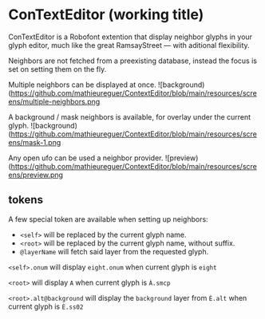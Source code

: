 # ConTextEditor (working title)

ConTextEditor is a Robofont extention that display neighbor glyphs in your glyph editor, much like the great RamsayStreet — with aditional flexibility. 

Neighbors are not fetched from a preexisting database, instead the focus is set on setting them on the fly.


Multiple neighbors can be displayed at once.
![background) (https://github.com/mathieureguer/ContextEditor/blob/main/resources/screens/multiple-neighbors.png 


A background / mask neighbors is available, for overlay under the current glyph.
![background) (https://github.com/mathieureguer/ContextEditor/blob/main/resources/screens/mask-1.png 

Any open ufo can be used a neighbor provider.
![preview) (https://github.com/mathieureguer/ContextEditor/blob/main/resources/screens/preview.png 


## tokens

A few special token are available when setting up neighbors:

- `<self>` will be replaced by the current glyph name. 
- `<root>` will be replaced by the current glyph name, without suffix.
- `@layerName` will fetch said layer from the requested glyph.


`<self>.onum` will display `eight.onum` when current glyph is `eight`

`<root>` will display `A` when current glyph is `À.smcp`

`<root>.alt@background` will display the `background` layer from `È.alt` when current glyph is `È.ss02`

